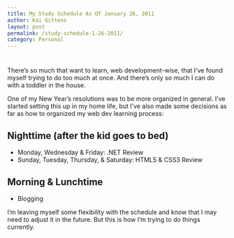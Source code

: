 ```yaml
---
title: My Study Schedule As Of January 26, 2011
author: Kai Gittens
layout: post
permalink: /study-schedule-1-26-2011/
category: Personal
---
```

# 

There’s so much that want to learn, web development-wise, that I’ve found myself trying to do too much at once. And there’s only so much I can do with a toddler in the house.

One of my New Year’s resolutions was to be more organized in general. I’ve started setting this up in my home life, but I’ve also made some decisions as far as how to organized my web dev learning process:

## Nighttime (after the kid goes to bed)

*   Monday, Wednesday & Friday: .NET Review
*   Sunday, Tuesday, Thursday, & Saturday: HTML5 & CSS3 Review

## Morning & Lunchtime

*   Blogging

I’m leaving myself some flexibility with the schedule and know that I may need to adjust it in the future. But this is how I’m trying to do things currently.